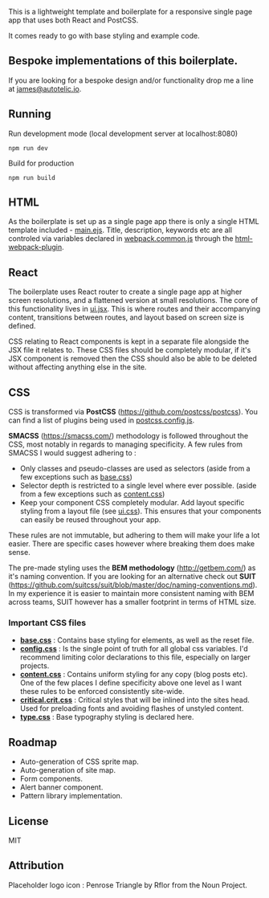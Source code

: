 
This is a lightweight template and boilerplate for a responsive single page app that uses both React and PostCSS.

It comes ready to go with base styling and example code.

## Bespoke implementations of this boilerplate.

If you are looking for a bespoke design and/or functionality drop me a line at [james@autotelic.io](mailto:james@autotelic.io).

## Running

Run development mode (local development server at localhost:8080)
```
npm run dev
```

Build for production
```
npm run build
```

## HTML

As the boilerplate is set up as a single page app there is only a single HTML template included - [main.ejs](/src/templates/main.ejs). Title, description, keywords etc are all controled via variables declared in [webpack.common.js](/webpack.common.js) through the [html-webpack-plugin](https://github.com/jantimon/html-webpack-plugin).

## React

The boilerplate uses React router to create a single page app at higher screen resolutions, and a flattened version at small resolutions. The core of this functionality lives in [ui.jsx](/src/js/components/ui.jsx). This is where routes and their accompanying content, transitions between routes, and layout based on screen size is defined.

CSS relating to React components is kept in a separate file alongside the JSX file it relates to. These CSS files should be completely modular, if it's JSX component is removed then the CSS should also be able to be deleted without affecting anything else in the site.

## CSS

CSS is transformed via **PostCSS** (https://github.com/postcss/postcss). You can find a list of plugins being used in [postcss.config.js](postcss.config.js).

**SMACSS** (https://smacss.com/) methodology is followed throughout the CSS, most notably in regards to managing specificity. A few rules from SMACSS I would suggest adhering to :

- Only classes and pseudo-classes are used as selectors (aside from a few exceptions such as [base.css](/src/css/content.css))
- Selector depth is restricted to a single level where ever possible. (aside from a few exceptions such as [content.css](/src/css/content.css))
- Keep your component CSS completely modular. Add layout specific styling from a layout file (see [ui.css](/src/js/components/ui.css)). This ensures that your components can easily be reused throughout your app.

These rules are not immutable, but adhering to them will make your life a lot easier. There are specific cases however where breaking them does make sense.

The pre-made styling uses the **BEM methodology** (http://getbem.com/) as it's naming convention. If you are looking for an alternative check out **SUIT** (https://github.com/suitcss/suit/blob/master/doc/naming-conventions.md). In my experience it is easier to maintain more consistent naming with BEM across teams, SUIT however has a smaller footprint in terms of HTML size.

### Important CSS files

- **[base.css](/src/css/base.css)** : Contains base styling for elements, as well as the reset file.
- **[config.css](/src/css/config.css)** : Is the single point of truth for all global css variables. I'd recommend limiting color declarations to this file, especially on larger projects.
- **[content.css](/src/css/content.css)** : Contains uniform styling for any copy (blog posts etc). One of the few places I define specificity above one level as I want these rules to be enforced consistently site-wide.
- **[critical.crit.css](/src/css/critical.crit.css)** : Critical styles that will be inlined into the sites head. Used for preloading fonts and avoiding flashes of unstyled content.
- **[type.css](/src/css/type.css)** : Base typography styling is declared here.

## Roadmap

- Auto-generation of CSS sprite map.
- Auto-generation of site map.
- Form components.
- Alert banner component.
- Pattern library implementation.

## License

MIT

## Attribution

Placeholder logo icon : Penrose Triangle by Rflor from the Noun Project.
